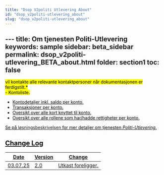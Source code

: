 ```yaml
---
title: "Dsop V2politi Utlevering About"
id: "dsop_v2politi-utlevering_about"
slug: "dsop_v2politi-utlevering_about"
---
```


﻿---
title: Om tjenesten Politi-Utlevering
keywords: sample
sidebar: beta_sidebar
permalink: dsop_v2politi-utlevering_BETA_about.html
folder: section1
toc: false
---

<mark>
vil kontakte alle relevante kontaktpersoner når dokumentasjonen er ferdigstilt.*
<br >
- Kontoliste. 

<u><u>
- Kontodetaljer inkl. saldo per konto. 
- Transaksjoner per konto. 
- Oversikt over alle kort knyttet til konto. 
- Oversikt over alle rollene som har/hadde rettigheter per konto.


Se på [løsningsbeskrivelsen](/dsop_v2politi-utlevering_løsningsbeskrivelse) for mer 
detaljer om tjenesten *Politi-Utlevering*. 


## Change Log

| Date     | Version | Change                                                                                         |
|----------|---------|------------------------------------------------------------------------------------------------|
| 03.07.25 | 2.0     | Utkast foreligger. |
